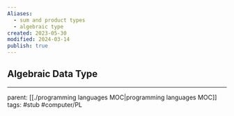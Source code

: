 ```yaml
---
Aliases:
  - sum and product types
  - algebraic type
created: 2023-05-30
modified: 2024-03-14
publish: true
---
```


## Algebraic Data Type

---
parent: [[./programming languages MOC|programming languages MOC]]
tags: #stub #computer/PL
